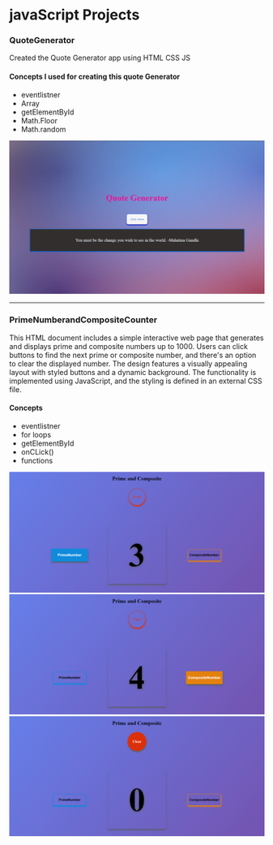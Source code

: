 <h1>javaScript Projects</h1>
<h3>QuoteGenerator</h3>
<p>Created the Quote Generator app using HTML CSS JS</p>
<h4>Concepts I used for creating this quote Generator</h4>
<ul>
<li>eventlistner</li>
<li>Array</li>
<li>getElementById</li>
<li>Math.Floor</li>
<li>Math.random</li>
</ul>
<img src="/TempImages/Screenshot (116).png">
<hr>
<h3>PrimeNumberandCompositeCounter</h3>
<p>This HTML document includes a simple interactive web page that generates and displays prime and composite numbers up to 1000. Users can click buttons to find the next prime or composite number, and there's an option to clear the displayed number. The design features a visually appealing layout with styled buttons and a dynamic background. The functionality is implemented using JavaScript, and the styling is defined in an external CSS file.</p>
<h4>Concepts</h4>
<ul>
<li>eventlistner</li>
<li>for loops</li>
<li>getElementById</li>
<li>onCLick()</li>
<li>functions</li>
</ul>
<img src="/TempImages/Screenshot (127).png">
<img src="/TempImages/Screenshot (128).png">
<img src="/TempImages/Screenshot (129).png">

